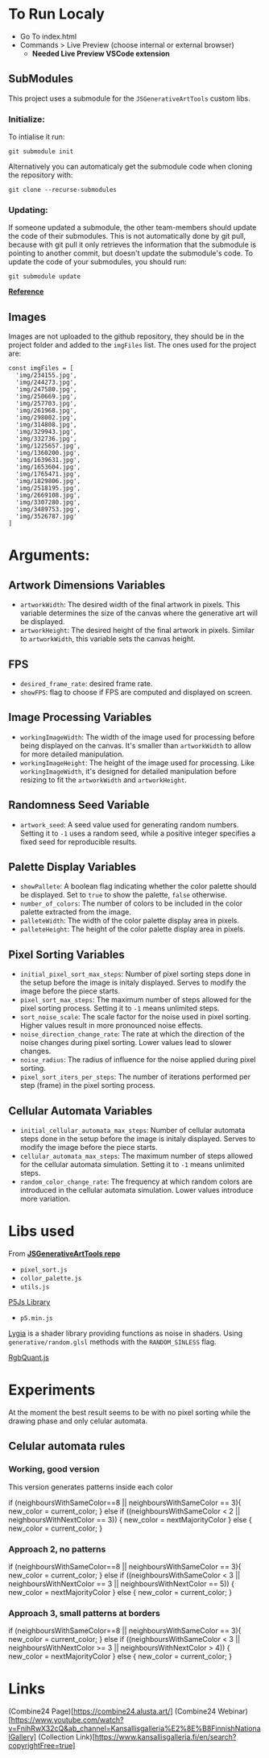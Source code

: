 # To Run Localy

- Go To index.html
- Commands > Live Preview (choose internal or external browser)
  - **Needed Live Preview VSCode extension**

## SubModules

This project uses a submodule for the `JSGenerativeArtTools` custom libs.

### Initialize:

To intialise it run:
```
git submodule init
```

Alternatively you can automaticaly get the submodule code when cloning the repository with:
```
git clone --recurse-submodules
```

### Updating:

If someone updated a submodule, the other team-members should update the code of their submodules. This is not automatically done by git pull, because with git pull it only retrieves the information that the submodule is pointing to another commit, but doesn't update the submodule's code. To update the code of your submodules, you should run:
```
git submodule update
```


**[Reference](https://gist.github.com/gitaarik/8735255)**

## Images

Images are not uploaded to the github repository, they should be in the project folder and added to the `imgFiles` list. The ones used for the project are:

```
const imgFiles = [
  'img/234155.jpg',
  'img/244273.jpg',
  'img/247580.jpg',
  'img/250669.jpg',
  'img/257703.jpg',
  'img/261968.jpg',
  'img/298002.jpg',
  'img/314808.jpg',
  'img/329943.jpg',
  'img/332736.jpg',
  'img/1225657.jpg',
  'img/1360200.jpg',
  'img/1639631.jpg',
  'img/1653604.jpg',
  'img/1765471.jpg',
  'img/1829806.jpg',
  'img/2518195.jpg',
  'img/2669108.jpg',
  'img/3307280.jpg',
  'img/3489753.jpg',
  'img/3526787.jpg'
]
```

# Arguments:

## Artwork Dimensions Variables
- `artworkWidth`: The desired width of the final artwork in pixels. This variable determines the size of the canvas where the generative art will be displayed.
- `artworkHeight`: The desired height of the final artwork in pixels. Similar to `artworkWidth`, this variable sets the canvas height.

## FPS
- `desired_frame_rate`: desired frame rate.
- `showFPS`: flag to choose if FPS are computed and displayed on screen.

## Image Processing Variables
- `workingImageWidth`: The width of the image used for processing before being displayed on the canvas. It's smaller than `artworkWidth` to allow for more detailed manipulation.
- `workingImageHeight`: The height of the image used for processing. Like `workingImageWidth`, it's designed for detailed manipulation before resizing to fit the `artworkWidth` and `artworkHeight`.

## Randomness Seed Variable
- `artwork_seed`: A seed value used for generating random numbers. Setting it to `-1` uses a random seed, while a positive integer specifies a fixed seed for reproducible results.

## Palette Display Variables
- `showPallete`: A boolean flag indicating whether the color palette should be displayed. Set to `true` to show the palette, `false` otherwise.
- `number_of_colors`: The number of colors to be included in the color palette extracted from the image.
- `palleteWidth`: The width of the color palette display area in pixels.
- `palleteHeight`: The height of the color palette display area in pixels.

## Pixel Sorting Variables
- `initial_pixel_sort_max_steps`: Number of pixel sorting steps done in the setup before the image is initaly displayed. Serves to modify the image before the piece starts.
- `pixel_sort_max_steps`: The maximum number of steps allowed for the pixel sorting process. Setting it to `-1` means unlimited steps.
- `sort_noise_scale`: The scale factor for the noise used in pixel sorting. Higher values result in more pronounced noise effects.
- `noise_direction_change_rate`: The rate at which the direction of the noise changes during pixel sorting. Lower values lead to slower changes.
- `noise_radius`: The radius of influence for the noise applied during pixel sorting.
- `pixel_sort_iters_per_steps`: The number of iterations performed per step (frame) in the pixel sorting process.

## Cellular Automata Variables
- `initial_cellular_automata_max_steps`: Number of cellular automata steps done in the setup before the image is initaly displayed. Serves to modify the image before the piece starts.
- `cellular_automata_max_steps`: The maximum number of steps allowed for the cellular automata simulation. Setting it to `-1` means unlimited steps.
- `random_color_change_rate`: The frequency at which random colors are introduced in the cellular automata simulation. Lower values introduce more variation.

# Libs used
From **[JSGenerativeArtTools repo](https://github.com/carlesanton/JSGenerativeArtTools)**
- `pixel_sort.js`
- `collor_palette.js`
- `utils.js`

[P5Js Library](https://p5js.org/es/download/)
- `p5.min.js`

[Lygia](https://lygia.xyz/) is a shader library providing functions as noise in shaders. Using `generative/random.glsl` methods with the `RANDOM_SINLESS` flag.

[RgbQuant.js](https://github.com/leeoniya/RgbQuant.js/tree/master)

# Experiments

At the moment the best result seems to be with no pixel sorting while the drawing phase and only celular automata.

## Celular automata rules

### Working, good version

This version generates patterns inside each color

if (neighboursWithSameColor==8 || neighboursWithSameColor == 3){
    new_color = current_color;
}
else if ((neighboursWithSameColor < 2  || neighboursWithNextColor == 3)) {
    new_color = nextMajorityColor
} else {
    new_color = current_color;
}

### Approach 2, no patterns

if (neighboursWithSameColor==8 || neighboursWithSameColor == 3){
    new_color = current_color;
}
else if ((neighboursWithSameColor < 3  || neighboursWithNextColor == 3 || neighboursWithNextColor == 5)) {
    new_color = nextMajorityColor
} else {
    new_color = current_color;
}

### Approach 3, small patterns at borders

if (neighboursWithSameColor==8 || neighboursWithSameColor == 3){
    new_color = current_color;
}
else if ((neighboursWithSameColor < 3  || neighboursWithNextColor >= 3 || neighboursWithNextColor > 4)) {
    new_color = nextMajorityColor
} else {
    new_color = current_color;
}

# Links
(Combine24 Page)[https://combine24.alusta.art/]
(Combine24 Webinar)[https://www.youtube.com/watch?v=FnihRwX32cQ&ab_channel=Kansallisgalleria%E2%8E%B8FinnishNationalGallery]
(Collection Link)[https://www.kansallisgalleria.fi/en/search?copyrightFree=true]
